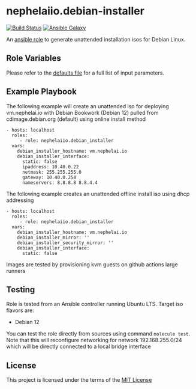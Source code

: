 # nephelaiio.debian-installer

[![Build Status](https://github.com/nephelaiio/ansible-role-debian-installer/actions/workflows/molecule.yml/badge.svg)](https://github.com/nephelaiio/ansible-role-debian-installer/workflows/actions/workflows/molecule.yml)
[![Ansible Galaxy](http://img.shields.io/badge/ansible--galaxy-nephelaiio.debian-installer-blue.svg)](https://galaxy.ansible.com/nephelaiio/debian-installer/)

An [ansible role](https://galaxy.ansible.com/nephelaiio/debian-installer) to generate unattended installation isos for Debian Linux.

## Role Variables

Please refer to the [defaults file](/defaults/main.yml) for a full list of input parameters.

## Example Playbook

The following example will create an unattended iso for deploying vm.nephelai.io with Debian Bookwork (Debian 12) pulled from cdimage.debian.org (default) using online install method

```
- hosts: localhost
  roles:
     - role: nephelaiio.debian_installer
  vars:
    debian_installer_hostname: vm.nephelai.io
    debian_installer_interface:
      static: false
      ipaddress: 10.40.0.22
      netmask: 255.255.255.0
      gateway: 10.40.0.254
      nameservers: 8.8.8.8 8.8.4.4
```

The following example creates an unattended offline install iso using dhcp addressing
```
- hosts: localhost
  roles:
     - role: nephelaiio.debian_installer
  vars:
    debian_installer_hostname: vm.nephelai.io
    debian_installer_mirror: ''
    debian_installer_security_mirror: ''
    debian_installer_interface:
      static: false
```

Images are tested by provisioning kvm guests on github actions large runners

## Testing

Role is tested from an Ansible controller running Ubuntu LTS. Target iso flavors are:
  * Debian 12

You can test the role directly from sources using command ` molecule test `. Note that this will reconfigure networking for network 192.168.255.0/24 which will be directly connected to a local bridge interface

## License

This project is licensed under the terms of the [MIT License](/LICENSE)
